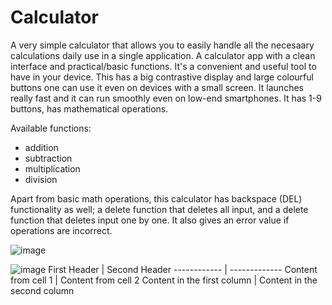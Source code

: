 # Calculator

A very simple calculator  that allows you to easily handle all the necesaary calculations daily use in a single application. A calculator app with a clean interface and practical/basic functions. It's a convenient and useful tool to have in your device. This has a big contrastive display and large colourful buttons one can use it even on devices with a small screen. It launches really fast and it can run smoothly even on low-end smartphones. It has 1-9 buttons, has mathematical operations.

Available functions:
- addition
- subtraction
- multiplication
- division

Apart from basic math operations, this calculator has backspace (DEL) functionality as well; a delete function that deletes all input, and a delete function that deletes input one by one.
It also gives an error value if operations are incorrect.

![image](https://user-images.githubusercontent.com/84701104/125041605-83412680-e0cb-11eb-9ee0-685b00b973bb.png)

![image](https://user-images.githubusercontent.com/84701104/125043648-bb496900-e0cd-11eb-99cf-0226e51fe094.png)
First Header | Second Header
------------ | -------------
Content from cell 1 | Content from cell 2
Content in the first column | Content in the second column
